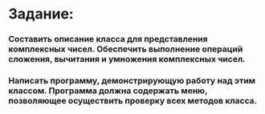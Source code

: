 # Задание:
### Составить описание класса для представления комплексных чисел. Обеспечить выполнение операций сложения, вычитания и умножения комплексных чисел.
### Написать программу, демонстрирующую работу над этим классом. Программа должна содержать меню, позволяющее осуществить проверку всех методов класса.